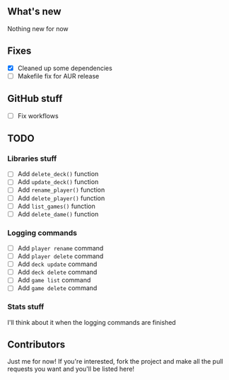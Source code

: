 ## What's new
Nothing new for now
## Fixes
- [x] Cleaned up some dependencies
- [ ] Makefile fix for AUR release
## GitHub stuff
- [ ] Fix workflows
## TODO
### Libraries stuff
- [ ] Add `delete_deck()` function
- [ ] Add `update_deck()` function
- [ ] Add `rename_player()` function
- [ ] Add `delete_player()` function
- [ ] Add `list_games()` function
- [ ] Add `delete_dame()` function
### Logging commands
- [ ] Add `player rename` command
- [ ] Add `player delete` command
- [ ] Add `deck update` command
- [ ] Add `deck delete` command
- [ ] Add `game list` command
- [ ] Add `game delete` command
### Stats stuff
I'll think about it when the logging commands are finished

## Contributors
Just me for now! If you're interested, fork the project and make all the pull requests you want and you'll be listed here!
